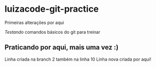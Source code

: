 # luizacode-git-practice

Primeiras alterações por aqui

*Testando* comandos básicos do git para treinar


## Praticando por aqui, mais uma vez :)


Linha criada na branch 2 também na linha 10
Linha nova criada por aqui!
